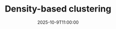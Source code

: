 ---
type: lecture
date: 2025-10-9T11:00:00
title: "Density-based clustering"
lecture_type: Lecture
thumbnail: /static_files/presentations/lec.jpg
links:
- url: https://github.com/data-mining-UniPI/teaching25/tree/lectures/clustering
  name: slides
hide_from_announcments: true
---